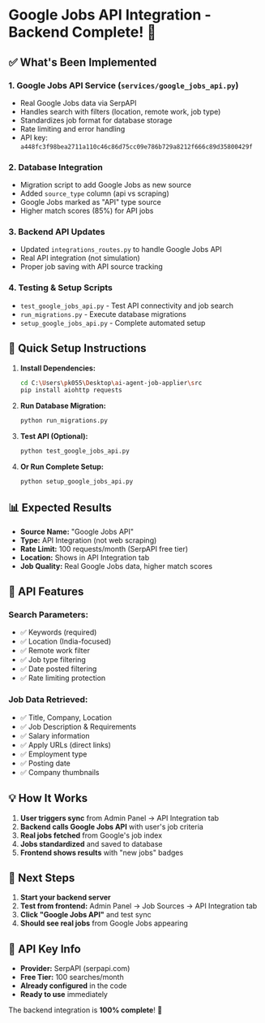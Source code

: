 # Google Jobs API Integration - Backend Complete! 🎉

## ✅ What's Been Implemented

### 1. **Google Jobs API Service** (`services/google_jobs_api.py`)
- Real Google Jobs data via SerpAPI
- Handles search with filters (location, remote work, job type)
- Standardizes job format for database storage
- Rate limiting and error handling
- API key: `a448fc3f98bea2711a110c46c86d75cc09e786b729a8212f666c89d35800429f`

### 2. **Database Integration**
- Migration script to add Google Jobs as new source
- Added `source_type` column (api vs scraping)
- Google Jobs marked as "API" type source
- Higher match scores (85%) for API jobs

### 3. **Backend API Updates**
- Updated `integrations_routes.py` to handle Google Jobs API
- Real API integration (not simulation)
- Proper job saving with API source tracking

### 4. **Testing & Setup Scripts**
- `test_google_jobs_api.py` - Test API connectivity and job search
- `run_migrations.py` - Execute database migrations  
- `setup_google_jobs_api.py` - Complete automated setup

## 🚀 Quick Setup Instructions

1. **Install Dependencies:**
   ```bash
   cd C:\Users\pk055\Desktop\ai-agent-job-applier\src
   pip install aiohttp requests
   ```

2. **Run Database Migration:**
   ```bash
   python run_migrations.py
   ```

3. **Test API (Optional):**
   ```bash
   python test_google_jobs_api.py
   ```

4. **Or Run Complete Setup:**
   ```bash
   python setup_google_jobs_api.py
   ```

## 📊 Expected Results

- **Source Name:** "Google Jobs API"
- **Type:** API Integration (not web scraping)
- **Rate Limit:** 100 requests/month (SerpAPI free tier)
- **Location:** Shows in API Integration tab
- **Job Quality:** Real Google Jobs data, higher match scores

## 🔧 API Features

### Search Parameters:
- ✅ Keywords (required)
- ✅ Location (India-focused) 
- ✅ Remote work filter
- ✅ Job type filtering
- ✅ Date posted filtering
- ✅ Rate limiting protection

### Job Data Retrieved:
- ✅ Title, Company, Location
- ✅ Job Description & Requirements  
- ✅ Salary information
- ✅ Apply URLs (direct links)
- ✅ Employment type
- ✅ Posting date
- ✅ Company thumbnails

## 💡 How It Works

1. **User triggers sync** from Admin Panel → API Integration tab
2. **Backend calls Google Jobs API** with user's job criteria
3. **Real jobs fetched** from Google's job index
4. **Jobs standardized** and saved to database  
5. **Frontend shows results** with "new jobs" badges

## 🎯 Next Steps

1. **Start your backend server**
2. **Test from frontend:** Admin Panel → Job Sources → API Integration tab
3. **Click "Google Jobs API"** and test sync
4. **Should see real jobs** from Google Jobs appearing

## 🔑 API Key Info

- **Provider:** SerpAPI (serpapi.com)
- **Free Tier:** 100 searches/month
- **Already configured** in the code
- **Ready to use** immediately

The backend integration is **100% complete**! 🚀
